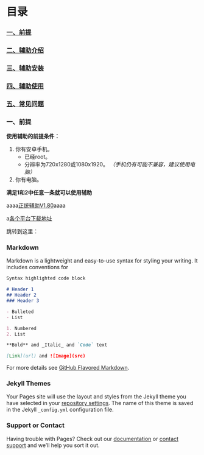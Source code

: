# 目录
### [一、前提](#one)
### [二、辅助介绍](#二、辅助介绍)
### [三、辅助安装](#三、辅助安装)
### [四、辅助使用](#四、辅助使用)
### [五、常见问题](#五、常见问题)

<span id="one"></span>
### 一、前提
**使用辅助的前提条件：**
1. 你有安卓手机。
	* 已经root。
	* 分辨率为720x1280或1080x1920。
	*（手机仍有可能不兼容，建议使用电脑）*
2. 你有电脑。

**满足1和2中任意一条就可以使用辅助**

aaaa[正统辅助V1.80](https://github.com/liuyong0/liuyong0.github.io/raw/master/%E6%AD%A3%E7%BB%9F%E8%BE%85%E5%8A%A9V1.80.apk)aaaa

a[各个平台下载地址](https://github.com/liuyong0/liuyong0.github.io/blob/master/%E5%90%84%E4%B8%AA%E5%B9%B3%E5%8F%B0%E6%B8%B8%E6%88%8F%E4%B8%8B%E8%BD%BD%E5%9C%B0%E5%9D%80.md)

<span id="qianti">跳转到这里：</span>
### Markdown

Markdown is a lightweight and easy-to-use syntax for styling your writing. It includes conventions for

```markdown
Syntax highlighted code block

# Header 1
## Header 2
### Header 3

- Bulleted
- List

1. Numbered
2. List

**Bold** and _Italic_ and `Code` text

[Link](url) and ![Image](src)
```

For more details see [GitHub Flavored Markdown](https://guides.github.com/features/mastering-markdown/).

### Jekyll Themes

Your Pages site will use the layout and styles from the Jekyll theme you have selected in your [repository settings](https://github.com/liuyong0/liuyong0.github.io/settings). The name of this theme is saved in the Jekyll `_config.yml` configuration file.

### Support or Contact

Having trouble with Pages? Check out our [documentation](https://help.github.com/categories/github-pages-basics/) or [contact support](https://github.com/contact) and we’ll help you sort it out.
